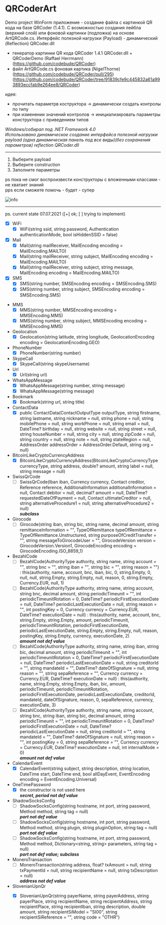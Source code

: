 # QRCoderArt
Demo project WinForm приложение - создание файла с картинкой QR кода на базе QRCoder (1.4.1). С возможностью создания лейбла (верхний слой) или фоновой картинки (подложка) на основе ArtQRCode.cs. Интерфейс полезной нагрузки (Payload) - динамический (Reflection) QRCoder.dll 

- генератор картинки QR кода QRCoder 1.4.1 QRCoder.dll + QRCoderDemo (Raffael Herrmann)
  (https://github.com/codebude/QRCoder) 
- файл ArtQRCode.cs фоновая картика (NigelThorne)
  (https://github.com/codebude/QRCoder/pull/295)
  (https://github.com/codebude/QRCoder/tree/91839cfe9c445832a61a993893eccfab9e264ee8/QRCoder) 

идея: 
- прочитать параметрв коструктора -> динамически создать контролы по типу
- при изменении значений контролов -> инициализировать параметры конструктора с приведением типов

_Windows/собирал под  .NET Framework 4.0_  
_Использовано динамическое создание интерфейса полезной нагрузки payload (одна динамическая панель под все виды)(без сохранения параметров) reflection QRCoder.dll_
***
1. Выберите payload  
2. Выберите construction
3. Заполните параметры  

ps
пока не смог воспроизвести конструкторы с вложенными классами - не хватает знаний <br>
pps
если сможете помочь - будет - супер
  
![info](https://user-images.githubusercontent.com/16114000/124353245-17b01280-dc0e-11eb-8c93-0678d0f841b6.png)

***
ps.
current state 07.07.2021 ([+] ok; [ ] trying to implement)

- [x] WiFi
    - [x] WiFi(string ssid, string password, Authentication authenticationMode, bool isHiddenSSID = false)
- [x] Mail 
    - [x] Mail(string mailReceiver, MailEncoding encoding = MailEncoding.MAILTO)
    - [x] Mail(string mailReceiver, string subject, MailEncoding encoding = MailEncoding.MAILTO)
    - [x] Mail(string mailReceiver, string subject, string message, MailEncoding encoding = MailEncoding.MAILTO)
- [x] SMS
    - [x] SMS(string number, SMSEncoding encoding = SMSEncoding.SMS)
    - [x] SMS(string number, string subject, SMSEncoding encoding = SMSEncoding.SMS)
- MMS
    - [x] MMS(string number, MMSEncoding encoding = MMSEncoding.MMS)
    - [x] MMS(string number, string subject, MMSEncoding encoding = MMSEncoding.MMS)
- Geolocation
    - [x] Geolocation(string latitude, string longitude, GeolocationEncoding encoding = GeolocationEncoding.GEO)
- PhoneNumber
    - [x] PhoneNumber(string number)
- SkypeCall
    - [x] SkypeCall(string skypeUsername)
- Url
    - [x] Url(string url)
- WhatsAppMessage
    - [x] WhatsAppMessage(string number, string message)
    - [x] WhatsAppMessage(string message)
- Bookmark
    - [x] Bookmark(string url, string title)
- ContactData
    - [x] public ContactData(ContactOutputType outputType, string firstname, string lastname, string nickname = null, string phone = null, string mobilePhone = null, string workPhone = null, string email = null, DateTime? birthday = null, string website = null, string street = null, string houseNumber = null, string city = null, string zipCode = null, string country = null, string note = null, string stateRegion = null, AddressOrder addressOrder = AddressOrder.Default, string org = null)
- BitcoinLikeCryptoCurrencyAddress
    - [x] BitcoinLikeCryptoCurrencyAddress(BitcoinLikeCryptoCurrencyType currencyType, string address, double? amount, string label = null, string message = null)
- SwissQrCode 
    - [ ] SwissQrCode(Iban iban, Currency currency, Contact creditor, Reference reference, AdditionalInformation additionalInformation = null, Contact debitor = null, decimal? amount = null, DateTime? requestedDateOfPayment = null, Contact ultimateCreditor = null, string alternativeProcedure1 = null, string alternativeProcedure2 = null)  
***subclass***
- Girocode
    - [ ] Girocode(string iban, string bic, string name, decimal amount, string remittanceInformation = "", TypeOfRemittance typeOfRemittance = TypeOfRemittance.Unstructured, string purposeOfCreditTransfer = "", string messageToGirocodeUser = "", GirocodeVersion version = GirocodeVersion.Version1, GirocodeEncoding encoding = GirocodeEncoding.ISO_8859_1)
- BezahlCode
    - [ ] BezahlCode(AuthorityType authority, string name, string account = "", string bnc = "", string iban = "", string bic = "", string reason = "") : this(authority, name, account, bnc, iban, bic, 0, string.Empty, 0, null, null, string.Empty, string.Empty, null, reason, 0, string.Empty, Currency.EUR, null, 1)
    - [ ] BezahlCode(AuthorityType authority, string name, string account, string bnc, decimal amount, string periodicTimeunit = "", int periodicTimeunitRotation = 0, DateTime? periodicFirstExecutionDate = null, DateTime? periodicLastExecutionDate = null, string reason = "", int postingKey = 0, Currency currency = Currency.EUR, DateTime? executionDate = null) : this(authority, name, account, bnc, string.Empty, string.Empty, amount, periodicTimeunit, periodicTimeunitRotation, periodicFirstExecutionDate, periodicLastExecutionDate, string.Empty, string.Empty, null, reason, postingKey, string.Empty, currency, executionDate, 2)  
***amount not def value***
    - [ ] BezahlCode(AuthorityType authority, string name, string iban, string bic, decimal amount, string periodicTimeunit = "", int periodicTimeunitRotation = 0, DateTime? periodicFirstExecutionDate = null, DateTime? periodicLastExecutionDate = null, string creditorId = "", string mandateId = "", DateTime? dateOfSignature = null, string reason = "", string sepaReference = "", Currency currency = Currency.EUR, DateTime? executionDate = null) : this(authority, name, string.Empty, string.Empty, iban, bic, amount, periodicTimeunit, periodicTimeunitRotation, periodicFirstExecutionDate, periodicLastExecutionDate, creditorId, mandateId, dateOfSignature, reason, 0, sepaReference, currency, executionDate, 3)
    - [ ] BezahlCode(AuthorityType authority, string name, string account, string bnc, string iban, string bic, decimal amount, string periodicTimeunit = "", int periodicTimeunitRotation = 0, DateTime? periodicFirstExecutionDate = null, DateTime? periodicLastExecutionDate = null, string creditorId = "", string mandateId = "", DateTime? dateOfSignature = null, string reason = "", int postingKey = 0, string sepaReference = "", Currency currency = Currency.EUR, DateTime? executionDate = null, int internalMode = 0)  
***amount not def value***
- CalendarEvent
    - [x] CalendarEvent(string subject, string description, string location, DateTime start, DateTime end, bool allDayEvent, EventEncoding encoding = EventEncoding.Universal)
- OneTimePassword
    - [x] the constructor is not used here  
***secret, period not def value***
- ShadowSocksConfig
    - [ ] ShadowSocksConfig(string hostname, int port, string password, Method method, string tag = null)   
***port not def value***
    - [ ] ShadowSocksConfig(string hostname, int port, string password, Method method, string plugin, string pluginOption, string tag = null)  
***port not def value***
    - [ ] ShadowSocksConfig(string hostname, int port, string password, Method method, Dictionary<string, string> parameters, string tag = null)  
***port not def value; subclass***
- MoneroTransaction
    - [ ] MoneroTransaction(string address, float? txAmount = null, string txPaymentId = null, string recipientName = null, string txDescription = null)  
***address not def value***
- SlovenianUpnQr
    - [x] SlovenianUpnQr(string payerName, string payerAddress, string payerPlace, string recipientName, string recipientAddress, string recipientPlace, string recipientIban, string description, double amount, string recipientSiModel = "SI00", string recipientSiReference = "", string code = "OTHR") 








